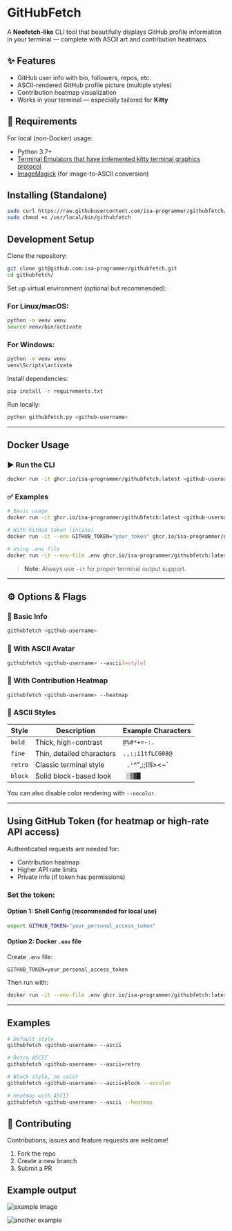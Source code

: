 
# GitHubFetch

A **Neofetch-like** CLI tool that beautifully displays GitHub profile information in your terminal — complete with ASCII art and contribution heatmaps.


## ✨ Features

- GitHub user info with bio, followers, repos, etc.
- ASCII-rendered GitHub profile picture (multiple styles)
- Contribution heatmap visualization
- Works in your terminal — especially tailored for **Kitty**


## 🔧 Requirements

For local (non-Docker) usage:

- Python 3.7+
- [Terminal Emulators that have imlemented kitty terminal graphics protocol](https://sw.kovidgoyal.net/kitty/graphics-protocol/)
- [ImageMagick](https://imagemagick.org/) (for image-to-ASCII conversion)


## Installing (Standalone)

```bash
sudo curl https://raw.githubusercontent.com/isa-programmer/githubfetch/refs/heads/main/githubfetch.py -o /usr/local/bin/githubfetch
sudo chmod +x /usr/local/bin/githubfetch
````


## Development Setup

Clone the repository:

```bash
git clone git@github.com:isa-programmer/githubfetch.git
cd githubfetch/
```

Set up virtual environment (optional but recommended):

### For Linux/macOS:

```bash
python -m venv venv
source venv/bin/activate
```

### For Windows:

```bash
python -m venv venv
venv\Scripts\activate
```

Install dependencies:

```bash
pip install -r requirements.txt
```

Run locally:

```bash
python githubfetch.py <github-username>
```

---

## Docker Usage

### ▶️ Run the CLI

```bash
docker run -it ghcr.io/isa-programmer/githubfetch:latest <github-username> [options]
```

### ✅ Examples

```bash
# Basic usage
docker run -it ghcr.io/isa-programmer/githubfetch:latest <github-username> --ascii --heatmap

# With GitHub token (inline)
docker run -it --env GITHUB_TOKEN="your_token" ghcr.io/isa-programmer/githubfetch:latest <github-username> --ascii --heatmap

# Using .env file
docker run -it --env-file .env ghcr.io/isa-programmer/githubfetch:latest <github-username> --ascii --heatmap
```

> **Note**: Always use `-it` for proper terminal output support.

---

## ⚙️ Options & Flags

### 🔹 Basic Info

```bash
githubfetch <github-username>
```

### 🔹 With ASCII Avatar

```bash
githubfetch <github-username> --ascii[=style]
```

### 🔹 With Contribution Heatmap

```bash
githubfetch <github-username> --heatmap
```

### 🔹 ASCII Styles

| Style   | Description               | Example Characters   |
| ------- | ------------------------- | -------------------- |
| `bold`  | Thick, high-contrast      | `@%#*+=-:.`          |
| `fine`  | Thin, detailed characters | `.,:;i1tfLCG08@`     |
| `retro` | Classic terminal style    | ` .'`^",:;Il!i><\~\` |
| `block` | Solid block-based look    | ` ░▒▓█`              |

You can also disable color rendering with `--nocolor`.

---

## Using GitHub Token (for heatmap or high-rate API access)

Authenticated requests are needed for:

* Contribution heatmap
* Higher API rate limits
* Private info (if token has permissions)

### Set the token:

#### Option 1: Shell Config (recommended for local use)

```bash
export GITHUB_TOKEN="your_personal_access_token"
```

#### Option 2: Docker `.env` file

Create `.env` file:

```env
GITHUB_TOKEN=your_personal_access_token
```

Then run with:

```bash
docker run -it --env-file .env ghcr.io/isa-programmer/githubfetch:latest <username> --ascii --heatmap
```
---

## Examples

```bash
# Default style
githubfetch <github-username> --ascii

# Retro ASCII
githubfetch <github-username> --ascii=retro

# Block style, no color
githubfetch <github-username> --ascii=block --nocolor

# Heatmap with ASCII
githubfetch <github-username> --ascii --heatmap
```


## 🤝 Contributing

Contributions, issues and feature requests are welcome!

1. Fork the repo
2. Create a new branch
3. Submit a PR


## Example output
![example image](https://i.imgur.com/NdmszFZ.png)

![another example](https://imgur.com/KW47JGm.png)
